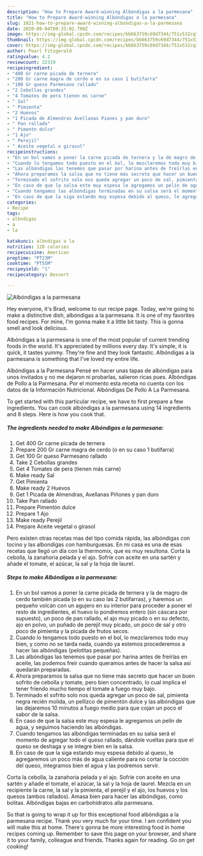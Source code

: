 ```yaml
---
description: "How to Prepare Award-winning Albóndigas a la parmesana"
title: "How to Prepare Award-winning Albóndigas a la parmesana"
slug: 1021-how-to-prepare-award-winning-albondigas-a-la-parmesana
date: 2020-09-04T09:33:02.790Z
image: https://img-global.cpcdn.com/recipes/bb663759c69d7344/751x532cq70/albondigas-a-la-parmesana-foto-principal.jpg
thumbnail: https://img-global.cpcdn.com/recipes/bb663759c69d7344/751x532cq70/albondigas-a-la-parmesana-foto-principal.jpg
cover: https://img-global.cpcdn.com/recipes/bb663759c69d7344/751x532cq70/albondigas-a-la-parmesana-foto-principal.jpg
author: Pearl Fitzgerald
ratingvalue: 4.2
reviewcount: 22319
recipeingredient:
- "400 Gr carne picada de ternera"
- "200 Gr carne magra de cerdo o en su caso 1 butifarra"
- "100 Gr queso Parmesano rallado"
- "2 Cebollas grandes"
- "4 Tomates de pera tienen ms carne"
- " Sal"
- " Pimienta"
- "2 Huevos"
- "1 Picada de Almendras Avellanas Piones y pan duro"
- " Pan rallado"
- " Pimentn dulce"
- "1 Ajo"
- " Perejil"
- " Aceite vegetal o girasol"
recipeinstructions:
- "En un bol vamos a poner la carne picada de ternera y la de magro de cerdo también picada (o en su caso las 2 butifarras), y haremos un pequeño volcán con un agujero en su interior para proceder a poner el resto de ingredientes, el huevo lo pondremos entero (sin cáscara por supuesto), un poco de pan rallado, el ajo muy picado o en su defecto, ajo en polvo, un puñado de perejil muy picado, un poco de sal y otro poco de pimienta y la picada de frutos secos."
- "Cuando lo tengamos todo puesto en el bol, lo mezclaremos todo muy bien, y como no se tarda nada, cuando ya estemos procederemos a hacer las albóndigas (pelotitas pequeñas)."
- "Las albóndigas las tenemos que pasar por harina antes de freírlas en aceite, las podemos freír cuando queramos antes de hacer la salsa así quedarán preparadas."
- "Ahora preparamos la salsa que no tiene más secreto que hacer un buen sofrito de cebolla y tomate, pero bien concentrado, lo cual implica el tener friendo mucho tiempo el tomate a fuego muy bajo."
- "Terminado el sofrito solo nos queda agregar un poco de sal, pimienta negra recién molida, un pellizco de pimentón dulce y las albóndigas que las dejaremos 10 minutos a fuego medio para que cojan un poco el sabor de la salsa."
- "En caso de que la salsa este muy espesa le agregamos un pelín de agua, y seguimos haciendo las albóndigas."
- "Cuando tengamos las albóndigas terminadas en su salsa será el momento de agregar todo el queso rallado, dándole vueltas para que el queso se deshaga y se integre bien en la salsa."
- "En caso de que la siga estando muy espesa debido al queso, le agregaremos un poco más de agua caliente para no cortar la cocción del queso, integramos bien el agua y las podremos servir."
categories:
- Recipe
tags:
- albndigas
- a
- la

katakunci: albndigas a la 
nutrition: 120 calories
recipecuisine: American
preptime: "PT23M"
cooktime: "PT55M"
recipeyield: "1"
recipecategory: Dessert

---
```



![Albóndigas a la parmesana](https://img-global.cpcdn.com/recipes/bb663759c69d7344/751x532cq70/albondigas-a-la-parmesana-foto-principal.jpg)

Hey everyone, it's Brad, welcome to our recipe page. Today, we're going to make a distinctive dish, albóndigas a la parmesana. It is one of my favorites food recipes. For mine, I'm gonna make it a little bit tasty. This is gonna smell and look delicious.

Albóndigas a la parmesana is one of the most popular of current trending foods in the world. It's appreciated by millions every day. It's simple, it is quick, it tastes yummy. They're fine and they look fantastic. Albóndigas a la parmesana is something that I've loved my entire life.

Albóndigas a la Parmesana Pensé en hacer unas tapas de albóndigas para unos invitados y no me dejaron ni probarlas, salieron ricas pues. Albóndigas de Pollo a la Parmesana. Por el momento esta receta no cuenta con los datos de la Información Nutricional. Albóndigas De Pollo A La Parmesana.


To get started with this particular recipe, we have to first prepare a few ingredients. You can cook albóndigas a la parmesana using 14 ingredients and 8 steps. Here is how you cook that.

<!--inarticleads1-->

##### The ingredients needed to make Albóndigas a la parmesana:

1. Get 400 Gr carne picada de ternera
1. Prepare 200 Gr carne magra de cerdo (o en su caso 1 butifarra)
1. Get 100 Gr queso Parmesano rallado
1. Take 2 Cebollas grandes
1. Get 4 Tomates de pera (tienen más carne)
1. Make ready  Sal
1. Get  Pimienta
1. Make ready 2 Huevos
1. Get 1 Picada de Almendras, Avellanas Piñones y pan duro
1. Take  Pan rallado
1. Prepare  Pimentón dulce
1. Prepare 1 Ajo
1. Make ready  Perejil
1. Prepare  Aceite vegetal o girasol


Pero existen otras recetas mas del tipo comida rápida, las albóndigas con tocino y las albondigas con hamburguesas. En mi casa es una de esas recetas que llegó un día con la thermomix, que es muy resultona. Corta la cebolla, la zanahoria pelada y el ajo. Sofríe con aceite en una sartén y añade el tomate, el azúcar, la sal y la hoja de laurel. 

<!--inarticleads2-->

##### Steps to make Albóndigas a la parmesana:

1. En un bol vamos a poner la carne picada de ternera y la de magro de cerdo también picada (o en su caso las 2 butifarras), y haremos un pequeño volcán con un agujero en su interior para proceder a poner el resto de ingredientes, el huevo lo pondremos entero (sin cáscara por supuesto), un poco de pan rallado, el ajo muy picado o en su defecto, ajo en polvo, un puñado de perejil muy picado, un poco de sal y otro poco de pimienta y la picada de frutos secos.
1. Cuando lo tengamos todo puesto en el bol, lo mezclaremos todo muy bien, y como no se tarda nada, cuando ya estemos procederemos a hacer las albóndigas (pelotitas pequeñas).
1. Las albóndigas las tenemos que pasar por harina antes de freírlas en aceite, las podemos freír cuando queramos antes de hacer la salsa así quedarán preparadas.
1. Ahora preparamos la salsa que no tiene más secreto que hacer un buen sofrito de cebolla y tomate, pero bien concentrado, lo cual implica el tener friendo mucho tiempo el tomate a fuego muy bajo.
1. Terminado el sofrito solo nos queda agregar un poco de sal, pimienta negra recién molida, un pellizco de pimentón dulce y las albóndigas que las dejaremos 10 minutos a fuego medio para que cojan un poco el sabor de la salsa.
1. En caso de que la salsa este muy espesa le agregamos un pelín de agua, y seguimos haciendo las albóndigas.
1. Cuando tengamos las albóndigas terminadas en su salsa será el momento de agregar todo el queso rallado, dándole vueltas para que el queso se deshaga y se integre bien en la salsa.
1. En caso de que la siga estando muy espesa debido al queso, le agregaremos un poco más de agua caliente para no cortar la cocción del queso, integramos bien el agua y las podremos servir.


Corta la cebolla, la zanahoria pelada y el ajo. Sofríe con aceite en una sartén y añade el tomate, el azúcar, la sal y la hoja de laurel. Mezcla en un recipiente la carne, la sal y la pimienta, el perejil y el ajo, los huevos y los quesos (ambos rallados). Amasa bien para hacer las albóndigas, como bolitas. Albóndigas bajas en carbohidratos alla parmesana. 

So that is going to wrap it up for this exceptional food albóndigas a la parmesana recipe. Thank you very much for your time. I am confident you will make this at home. There's gonna be more interesting food in home recipes coming up. Remember to save this page on your browser, and share it to your family, colleague and friends. Thanks again for reading. Go on get cooking!
